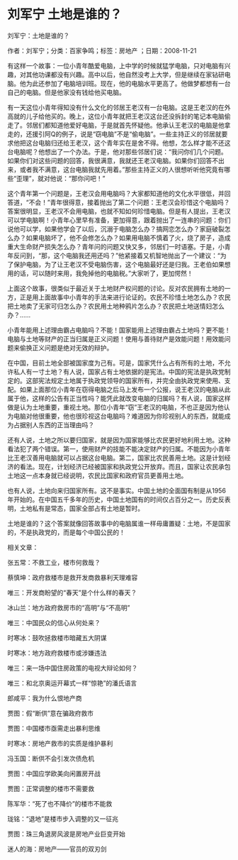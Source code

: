 # 刘军宁  土地是谁的？    
    
刘军宁：土地是谁的？    
作者：刘军宁；分类：百家争鸣；标签：房地产 ；日期：2008-11-21    
有这样一个故事：一位小青年酷爱电脑，上中学的时候就猛学电脑，只对电脑有兴趣，对其他功课都没有兴趣。高中以后，他自然没考上大学，但是继续在家钻研电脑。他为此还参加了电脑培训班。现在，他的电脑水平更高了。他做梦都想有一台自己的电脑。但是他家没有钱给他买电脑。    
有一天这位小青年得知没有什么文化的邻居王老汉有一台电脑。这是王老汉的在外高就的儿子给他买的。晚上，这位小青年就把王老汉这台还没拆封的笔记本电脑偷走了。邻居们都知道他爱好电脑，于是就首先怀疑他。他承认王老汉的电脑是他拿走的，还援引阿Q的例子，说是“窃电脑”不是“偷电脑”。一些主持正义的邻居就要求他把这台电脑归还给王老汉，这个青年实在是舍不得。他想，怎么样才能不还这台电脑呢？他想出了一个办法。于是，他对那些邻居们说：“我问你们几个问题。如果你们对这些问题的回答，我很满意，我就还王老汉电脑。如果你们回答不出来，或者我不满意，这台电脑我就先用着。”那些主持正义的人很想听听他究竟有哪些“歪理”，就对他说：“那你问吧！”    
这个青年第一个问题是，王老汉会用电脑吗？大家都知道他的文化水平很低，并回答道，“不会！”青年很得意，接着抛出了第二个问题：王老汉会珍惜这个电脑吗？答案很明显，王老汉不会用电脑，也就不知如何珍惜电脑。但是有人提出，王老汉可以学电脑啊！小青年心里早有准备，更加得意，跟着抛出了一连串的问题：你们说他可以学，如果他学会了以后，沉溺于电脑怎么办？搞网恋怎么办？家庭破裂怎么办？如果电脑坏了，他不会修怎么办？如果用电脑不慎着了火，烧了房子，造成重大生命财产损失怎么办？青年问的问题又快又多，邻居们一时语塞。于是，小青年反问到，“那，这个电脑我还用还吗？”他紧接着又机智地抛出了一个建议：“为了保护电脑，为了让王老汉不受电脑伤害，这个电脑最好还是归我。王老伯如果想用的话，可以随时来用，我免掉他的电脑税。”大家听了，更加愕然！    
上面这个故事，很类似于最近关于土地财产权问题的讨论。反对农民拥有土地的一方，正是用上面故事中小青年的手法来进行论证的。农民不珍惜土地怎么办？农民把土地卖了无家可归怎么办？农民用土地种鸦片怎么办？农民把土地送情妇怎么办？……    
小青年能用上述理由霸占电脑吗？不能！国家能用上述理由霸占土地吗？更不能！电脑与土地等财产的正当归属是正义问题！使用与善待财产是效能问题！用效能问题来偷换正义问题是绝对无效的辩护。    
在中国，目前土地全部被国家度为己有。可是，国家凭什么占有所有的土地，不允许私人有一寸土地？有人说，国家占有土地依据的是宪法。中国的宪法是执政党制定的。这部宪法规定土地属于执政党领导的国家所有，并完全由执政党来使用、支配。如果上面那位小青年在窃得电脑之后马上发布一个公报，说王老汉的电脑从此属于他，这样的公告有正当性吗？能凭此就改变电脑的归属吗？有人说，国家这样做是认为土地重要，重视土地。那位小青年“窃”王老汉的电脑，不也正是因为他认为电脑对他很重要，他也很珍视这台电脑吗？难道因为你珍视别人的东西，就能成为占据别人东西的正当理由吗？    
还有人说，土地之所以要归国家，就是因为国家能够比农民更好地利用土地。这种看法犯了两个错误。第一，使用财产的技能不能决定财产的归属。不能因为小青年比王老汉善用电脑就可以占据这台电脑。第二，国家比农民善用土地。这是计划经济的看法。现在，计划经济已经被国家和执政党公开放弃。而且，国家让农民承包土地这一点本身就已经说明，农民比国家和政府官员更善用土地。    
也有人说，土地向来归国家所有。这不是事实。中国土地的全面国有制是从1956年开始的。在中国五千多年的历史，中国土地国有的时间仅占百分之一。历史反表明，土地私有是常态，国家全部占有土地是暂时。    
土地是谁的？这个答案就像回答故事中的电脑属谁一样毋庸置疑：土地，不是国家的，不是执政党的，而是每个中国公民的！    
    
相关文章：    
张五常：不救工业，楼市何救哉？    
蔡慎坤：政府救楼市是救开发商救暴利天理难容    
唯三：开发商盼望的“春天”是个什么样的春天？    
冰山兰：地方政府救房市的“高明”与“不高明”    
唯三：中国民众的信心从何处来？    
时寒冰：鼓吹拯救楼市暗藏五大阴谋    
时寒冰：地方政府救楼市或涉嫌违法    
唯三：来一场中国住房政策的电视大辩论如何？    
唯三：和北京奥运开幕式一样“惊艳”的潘氏语言    
郎咸平：我为什么恨地产商    
贾图：假“断供”意在骗政府救市    
贾图：中国楼市亟需走出暴利思维    
时寒冰：房地产救市的实质是维护暴利    
冯玉国：断供不会引发次债危机    
贾图：中国应学欧美向闲置房开战    
贾图：正常调整的楼市不需要救    
陈军华：“死了也不降价”的楼市不能救    
珑铭：“退地”是楼市步入调整的又一征兆    
贾图：珠三角退房风波是房地产业巨变开始    
迷人的海：房地产——官员的双刃剑